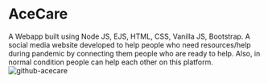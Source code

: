 # AceCare
A Webapp built using Node JS, EJS, HTML, CSS, Vanilla JS, Bootstrap. A social media website developed to help people who need resources/help during pandemic by connecting them people who are ready to help. Also, in normal condition people can help each other on this platform. 
![github-acecare](https://user-images.githubusercontent.com/77589604/135035676-5e13b661-be2f-4ae4-bac1-168c87c19b74.jpg)

